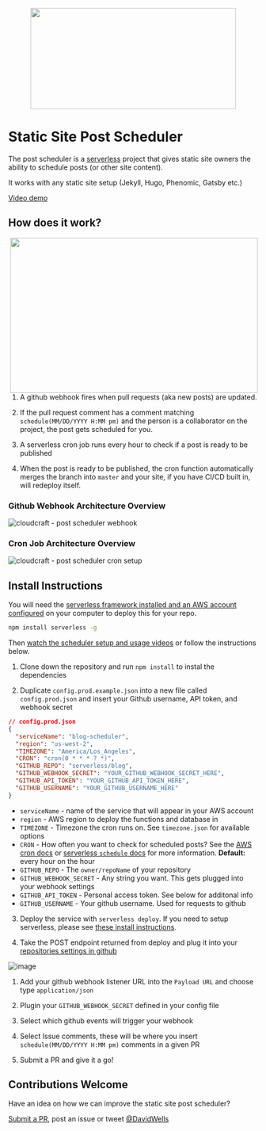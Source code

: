 <p align="center">
  <img width="415" height="204" src="https://cloud.githubusercontent.com/assets/532272/23386639/779ce26c-fd0c-11e6-9e54-f33281e17719.jpg">
</p>

# Static Site Post Scheduler

The post scheduler is a [serverless](https://github.com/serverless/serverless) project that gives static site owners the ability to schedule posts (or other site content).

It works with any static site setup (Jekyll, Hugo, Phenomic, Gatsby etc.)

[Video demo](https://www.youtube.com/watch?v=YETxuhexZY4&index=1&list=PLIIjEI2fYC-BubklemD4D51vrXHOcUOpc&t=31s)

## How does it work?

<img align="right" width="500" height="313" src="https://cloud.githubusercontent.com/assets/532272/23643861/250f2ca0-02b9-11e7-9a1b-94676043f2aa.gif">

1. A github webhook fires when pull requests (aka new posts) are updated.

2. If the pull request comment has a comment matching `schedule(MM/DD/YYYY H:MM pm)` and the person is a collaborator on the project, the post gets scheduled for you.

3. A serverless cron job runs every hour to check if a post is ready to be published

4. When the post is ready to be published, the cron function automatically merges the branch into `master` and your site, if you have CI/CD built in, will redeploy itself.

### Github Webhook Architecture Overview

![cloudcraft - post scheduler webhook](https://cloud.githubusercontent.com/assets/532272/23387076/2e7960b2-fd0f-11e6-88da-49517b27d8ae.png)

### Cron Job Architecture Overview

![cloudcraft - post scheduler cron setup](https://cloud.githubusercontent.com/assets/532272/23388042/e129772e-fd14-11e6-96ca-ff23a019a51e.png)

## Install Instructions

You will need the [serverless framework installed and an AWS account configured](https://github.com/serverless/serverless#quick-start) on your computer to deploy this for your repo.

```bash
npm install serverless -g
```

Then [watch the scheduler setup and usage videos](https://www.youtube.com/watch?v=YETxuhexZY4&index=1&list=PLIIjEI2fYC-BubklemD4D51vrXHOcUOpc) or follow the instructions below.

1. Clone down the repository and run `npm install` to instal the dependencies

2. Duplicate `config.prod.example.json` into a new file called `config.prod.json` and insert your Github username, API token, and webhook secret


  ```json
  // config.prod.json
  {
    "serviceName": "blog-scheduler",
    "region": "us-west-2",
    "TIMEZONE": "America/Los_Angeles",
    "CRON": "cron(0 * * * ? *)",
    "GITHUB_REPO": "serverless/blog",
    "GITHUB_WEBHOOK_SECRET": "YOUR_GITHUB_WEBHOOK_SECRET_HERE",
    "GITHUB_API_TOKEN": "YOUR_GITHUB_API_TOKEN_HERE",
    "GITHUB_USERNAME": "YOUR_GITHUB_USERNAME_HERE"
  }
  ```

  - `serviceName` - name of the service that will appear in your AWS account
  - `region` - AWS region to deploy the functions and database in
  - `TIMEZONE` - Timezone the cron runs on. See `timezone.json` for available options
  - `CRON` - How often you want to check for scheduled posts? See the [AWS cron docs](http://docs.aws.amazon.com/AmazonCloudWatch/latest/events/ScheduledEvents.html) or [serverless `schedule` docs](https://serverless.com/framework/docs/providers/aws/events/schedule/) for more information. **Default:** every hour on the hour
  - `GITHUB_REPO` - The `owner/repoName` of your repository
  - `GITHUB_WEBHOOK_SECRET` - Any string you want. This gets plugged into your webhook settings
  - `GITHUB_API_TOKEN` - Personal access token. See below for additonal info
  - `GITHUB_USERNAME` - Your github username. Used for requests to github


3. Deploy the service with `serverless deploy`. If you need to setup serverless, please see [these install instructions](https://github.com/serverless/serverless#quick-start).

4. Take the POST endpoint returned from deploy and plug it into your [repositories settings in github](https://youtu.be/b_DVXgiByec?t=1m9s)

  ![image](https://cloud.githubusercontent.com/assets/532272/23144203/e0dada50-f77a-11e6-8da3-7bdbcaf8f2a0.png)

  1. Add your github webhook listener URL into the `Payload URL` and choose type `application/json`

  2. Plugin your `GITHUB_WEBHOOK_SECRET` defined in your config file

  3. Select which github events will trigger your webhook

  4. Select Issue comments, these will be where you insert `schedule(MM/DD/YYYY H:MM pm)` comments in a given PR

5. Submit a PR and give it a go!

## Contributions Welcome

Have an idea on how we can improve the static site post scheduler?

[Submit a PR](https://github.com/serverless/post-scheduler/), post an issue or tweet [@DavidWells](https://twitter.com/davidwells)
